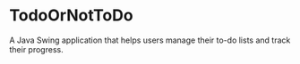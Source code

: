 # TodoOrNotToDo
A Java Swing application that helps users manage their to-do lists and track their progress.
